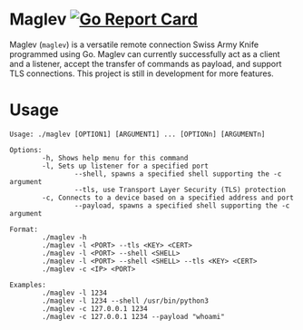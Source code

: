 # Maglev [![Go Report Card](https://goreportcard.com/badge/github.com/shuban-789/maglev)](https://goreportcard.com/report/github.com/shuban-789/maglev)

Maglev (`maglev`) is a versatile remote connection Swiss Army Knife programmed using Go. Maglev can currently successfully act as a client and a listener, accept the transfer of commands as payload, and support TLS connections. This project is still in development for more features.

# Usage
```
Usage: ./maglev [OPTION1] [ARGUMENT1] ... [OPTIONn] [ARGUMENTn]

Options:
        -h, Shows help menu for this command
        -l, Sets up listener for a specified port
                --shell, spawns a specified shell supporting the -c argument
                --tls, use Transport Layer Security (TLS) protection
        -c, Connects to a device based on a specified address and port
                --payload, spawns a specified shell supporting the -c argument

Format:
        ./maglev -h
        ./maglev -l <PORT> --tls <KEY> <CERT>
        ./maglev -l <PORT> --shell <SHELL>
        ./maglev -l <PORT> --shell <SHELL> --tls <KEY> <CERT>
        ./maglev -c <IP> <PORT>

Examples:
        ./maglev -l 1234
        ./maglev -l 1234 --shell /usr/bin/python3
        ./maglev -c 127.0.0.1 1234
        ./maglev -c 127.0.0.1 1234 --payload "whoami"
```
